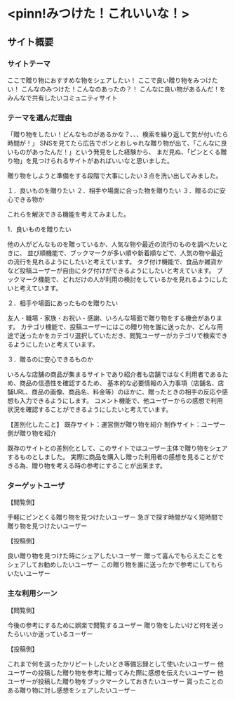 # <pinn!みつけた！これいいな！>

## サイト概要
### サイトテーマ
ここで贈り物におすすめな物をシェアしたい！
ここで良い贈り物をみつけたい！
こんなのみつけた！こんなのあったの？！
こんなに良い物があるんだ！をみんなで共有したいコミュニティサイト


### テーマを選んだ理由
「贈り物をしたい！どんなものがあるかな？、、、検索を繰り返して気が付いたら時間が！」
SNSを見てたら広告でポンとおしゃれな贈り物が出て、「こんなに良いものがあったんだ！」という発見をした経験から、
まだ見ぬ、「ピンとくる贈り物」を見つけられるサイトがあればいいなと思いました。

贈り物をしようと準備をする段階で大事にしたい３点を洗い出してみました。

１．良いものを贈りたい
２．相手や場面に合った物を贈りたい
３．贈るのに安心できる物か

これらを解決できる機能を考えてみました。



1．良いものを贈りたい

他の人がどんなものを贈っているか、人気な物や最近の流行のものを調べたいときに、
並び順機能で、ブックマークが多い順や新着順などで、人気の物や最近の流行を見れるようにしたいと考えています。
タグ付け機能で、食品か雑貨かなど投稿ユーザーが自由にタグ付けができるようにしたいと考えています。
ブックマーク機能で、どれだけの人が利用の検討をしているかを見れるようにしたいと考えています。


２．相手や場面にあったものを贈りたい

友人・職場・家族・お祝い・感謝、いろんな場面で贈り物をする機会があります。
カテゴリ機能で、投稿ユーザーにはこの贈り物を誰に送ったか、どんな用途で送ったかをカテゴリ選択していただき、閲覧ユーザーがカテゴリで検索できるようにしたいと考えています。



３．贈るのに安心できるものか

いろんな店舗の商品が集まるサイトであり紹介者も店舗ではなく利用者であるため、商品の信憑性を確認するため、
基本的な必要情報の入力事項（店舗名、店舗URL、商品の画像、商品名、料金等）のほかに、贈ったときの相手の反応や感想も入力できるようにします。
コメント機能で、他ユーザーからの感想で利用状況を確認することができるようにしたいと考えています。




【差別化したこと】
既存サイト：運営側が贈り物を紹介
制作サイト：ユーザー側が贈り物を紹介

既存のサイトとの差別化として、このサイトではユーザー主体で贈り物をシェアするものとしました。
実際に商品を購入し贈った利用者の感想を見ることができる為、贈り物を考える時の参考にすることが出来ます。



### ターゲットユーザ
【閲覧側】

手軽にピンとくる贈り物を見つけたいユーザー
急ぎで探す時間がなく短時間で贈り物を見つけたいユーザー


【投稿側】

良い贈り物を見つけた時にシェアしたいユーザー
贈って喜んでもらえたことをシェアしてお勧めしたいユーザー
この贈り物を誰に送ったかで参考にしてもらいたいユーザー

### 主な利用シーン
【閲覧側】

今後の参考にするために娯楽で閲覧するユーザー
贈り物をしたいけど何を送ったらいいか迷っているユーザー


【投稿側】

これまで何を送ったかリピートしたいとき等備忘録として使いたいユーザー
他ユーザーの投稿した贈り物を参考に贈ってみた際に感想を伝えたいユーザー
他ユーザーが投稿した贈り物をブックマークしておきたいユーザー
貰ったことのある贈り物に対し感想をシェアしたいユーザー
